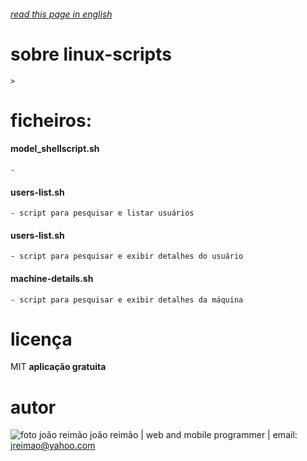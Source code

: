 
###### [read this page in english](https://github.com/jreimao/linux-scripts/blob/master/README-en.md)

  # sobre linux-scripts
    >

  # ficheiros:
  #### model_shellscript.sh
    - 
  
  #### users-list.sh
    - script para pesquisar e listar usuários 

  #### users-list.sh
    - script para pesquisar e exibir detalhes do usuário

  #### machine-details.sh
    - script para pesquisar e exibir detalhes da máquina


  # licença
  MIT
  **aplicação gratuita**



  # autor

  ![foto joão reimão](https://avatars2.githubusercontent.com/u/15116081?v=3&s=75 "joão reimão")
  joão reimão | web and mobile programmer | email: jreimao@yahoo.com
